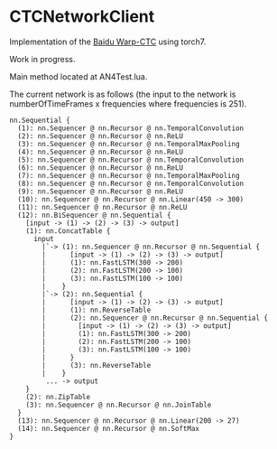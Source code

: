 # CTCNetworkClient

Implementation of the <a href="https://github.com/baidu-research/warp-ctc/">Baidu Warp-CTC</a> using torch7.

Work in progress.

Main method located at AN4Test.lua.

The current network is as follows (the input to the network is numberOfTimeFrames x frequencies where frequencies is 251).

```
nn.Sequential {
  (1): nn.Sequencer @ nn.Recursor @ nn.TemporalConvolution
  (2): nn.Sequencer @ nn.Recursor @ nn.ReLU
  (3): nn.Sequencer @ nn.Recursor @ nn.TemporalMaxPooling
  (4): nn.Sequencer @ nn.Recursor @ nn.ReLU
  (5): nn.Sequencer @ nn.Recursor @ nn.TemporalConvolution
  (6): nn.Sequencer @ nn.Recursor @ nn.ReLU
  (7): nn.Sequencer @ nn.Recursor @ nn.TemporalMaxPooling
  (8): nn.Sequencer @ nn.Recursor @ nn.TemporalConvolution
  (9): nn.Sequencer @ nn.Recursor @ nn.ReLU
  (10): nn.Sequencer @ nn.Recursor @ nn.Linear(450 -> 300)
  (11): nn.Sequencer @ nn.Recursor @ nn.ReLU
  (12): nn.BiSequencer @ nn.Sequential {
    [input -> (1) -> (2) -> (3) -> output]
    (1): nn.ConcatTable {
      input
        |`-> (1): nn.Sequencer @ nn.Recursor @ nn.Sequential {
        |      [input -> (1) -> (2) -> (3) -> output]
        |      (1): nn.FastLSTM(300 -> 200)
        |      (2): nn.FastLSTM(200 -> 100)
        |      (3): nn.FastLSTM(100 -> 100)
        |    }
        |`-> (2): nn.Sequential {
        |      [input -> (1) -> (2) -> (3) -> output]
        |      (1): nn.ReverseTable
        |      (2): nn.Sequencer @ nn.Recursor @ nn.Sequential {
        |        [input -> (1) -> (2) -> (3) -> output]
        |        (1): nn.FastLSTM(300 -> 200)
        |        (2): nn.FastLSTM(200 -> 100)
        |        (3): nn.FastLSTM(100 -> 100)
        |      }
        |      (3): nn.ReverseTable
        |    }
         ... -> output
    }
    (2): nn.ZipTable
    (3): nn.Sequencer @ nn.Recursor @ nn.JoinTable
  }
  (13): nn.Sequencer @ nn.Recursor @ nn.Linear(200 -> 27)
  (14): nn.Sequencer @ nn.Recursor @ nn.SoftMax
}

```
